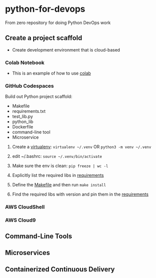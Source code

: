 # python-for-devops

From zero repository for doing Python DevOps work

## Create a project scaffold

- Create development environment that is cloud-based

### Colab Notebook

- This is an example of how to use [colab](https://github.com/zzhao2010/python-for-devops/blob/main/getting_started_python.ipynb)

### GitHub Codespaces

Build out Python project scaffold:

- Makefile
- requirements.txt
- test_lib.py
- python_lib
- Dockerfile
- command-line tool
- Microservice

1. Create a [virtualenv](https://stackoverflow.com/questions/41573587/what-is-the-difference-between-venv-pyvenv-pyenv-virtualenv-virtualenvwrappe): `virtualenv ~/.venv` OR `python3 -m venv ~/.venv`

2. edit ~/.bashrc: `source ~/.venv/bin/activate`

3. Make sure the env is clean: `pip freeze | wc -l`

4. Explicitly list the required libs in [requirements](https://github.com/zzhao2010/python-for-devops/blob/main/requirements.txt)

5. Define the [Makefile](https://github.com/zzhao2010/python-for-devops/blob/main/Makefile) and then run `make install`

6. Find the required libs with version and pin them in the [requirements](https://github.com/zzhao2010/python-for-devops/blob/main/requirements.txt)

### AWS CloudShell

### AWS Cloud9

## Command-Line Tools

## Microservices

## Containerized Continuous Delivery
